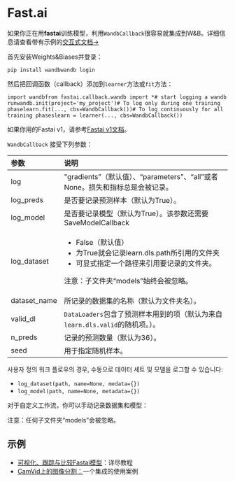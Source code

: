 # Fast.ai

 ​如果你正在用**fastai**训练模型，利用`WandbCallback`很容易就集成到W&B。详细信息请查看带有示例的[交互式文档→](https://wandb.ai/borisd13/demo_config/reports/Visualize-track-compare-Fastai-models--Vmlldzo4MzAyNA)

首先安装Weights&Biases并登录：

```text
pip install wandbwandb login
```

 然后把回调函数（callback）添加到`learner`方法或`fit`方法：

```text
import wandbfrom fastai.callback.wandb import *​# start logging a wandb runwandb.init(project='my_project')​# To log only during one training phaselearn.fit(..., cbs=WandbCallback())​# To log continuously for all training phaseslearn = learner(..., cbs=WandbCallback())
```

如果你用的Fastai v1，请参考[Fastai v1文档](https://app.gitbook.com/@weights-and-biases/s/docs/library/integrations/fastai/fastai)。​

`WandbCallback` 接受下列参数：

<table>
  <thead>
    <tr>
      <th style="text-align:left">&#x53C2;&#x6570;</th>
      <th style="text-align:left">&#x8BF4;&#x660E;</th>
    </tr>
  </thead>
  <tbody>
    <tr>
      <td style="text-align:left">log</td>
      <td style="text-align:left">&quot;gradients&#x201D;&#xFF08;&#x9ED8;&#x8BA4;&#x503C;&#xFF09;&#x3001;&#x201C;parameters&#x201D;&#x3001;&#x201C;all&#x201D;&#x6216;&#x8005;None&#x3002;&#x635F;&#x5931;&#x548C;&#x6307;&#x6807;&#x603B;&#x662F;&#x4F1A;&#x88AB;&#x8BB0;&#x5F55;&#x3002;</td>
    </tr>
    <tr>
      <td style="text-align:left">log_preds</td>
      <td style="text-align:left">&#x662F;&#x5426;&#x8981;&#x8BB0;&#x5F55;&#x9884;&#x6D4B;&#x6837;&#x672C;&#xFF08;&#x9ED8;&#x8BA4;&#x4E3A;True&#xFF09;&#x3002;</td>
    </tr>
    <tr>
      <td style="text-align:left">log_model</td>
      <td style="text-align:left">&#x662F;&#x5426;&#x8981;&#x8BB0;&#x5F55;&#x6A21;&#x578B;&#xFF08;&#x9ED8;&#x8BA4;&#x4E3A;True&#xFF09;&#x3002;&#x8BE5;&#x53C2;&#x6570;&#x8FD8;&#x9700;&#x8981;SaveModelCallback</td>
    </tr>
    <tr>
      <td style="text-align:left">log_dataset</td>
      <td style="text-align:left">
        <ul>
          <li>False&#xFF08;&#x9ED8;&#x8BA4;&#x503C;&#xFF09;</li>
          <li>&#x4E3A;True&#x5C31;&#x4F1A;&#x8BB0;&#x5F55;learn.dls.path&#x6240;&#x5F15;&#x7528;&#x7684;&#x6587;&#x4EF6;&#x5939;</li>
          <li>&#x53EF;&#x663E;&#x5F0F;&#x6307;&#x5B9A;&#x4E00;&#x4E2A;&#x8DEF;&#x5F84;&#x6765;&#x5F15;&#x7528;&#x8981;&#x8BB0;&#x5F55;&#x7684;&#x6587;&#x4EF6;&#x5939;&#x3002;</li>
        </ul>
        <p>&#x6CE8;&#x610F;&#xFF1A;&#x5B50;&#x6587;&#x4EF6;&#x5939;&#x201C;models&#x201D;&#x59CB;&#x7EC8;&#x4F1A;&#x88AB;&#x5FFD;&#x7565;&#x3002;</p>
      </td>
    </tr>
    <tr>
      <td style="text-align:left">dataset_name</td>
      <td style="text-align:left">&#x6240;&#x8BB0;&#x5F55;&#x7684;&#x6570;&#x636E;&#x96C6;&#x7684;&#x540D;&#x79F0;&#xFF08;&#x9ED8;&#x8BA4;&#x4E3A;&#x6587;&#x4EF6;&#x5939;&#x540D;&#xFF09;&#x3002;</td>
    </tr>
    <tr>
      <td style="text-align:left">valid_dl</td>
      <td style="text-align:left"><code>DataLoaders</code>&#x5305;&#x542B;&#x4E86;&#x9884;&#x6D4B;&#x6837;&#x672C;&#x7528;&#x5230;&#x7684;&#x9879;&#xFF08;&#x9ED8;&#x8BA4;&#x4E3A;&#x6765;&#x81EA;<code>learn.dls.valid</code>&#x7684;&#x968F;&#x673A;&#x9879;&#x3002;&#xFF09;&#x3002;</td>
    </tr>
    <tr>
      <td style="text-align:left">n_preds</td>
      <td style="text-align:left">&#x8BB0;&#x5F55;&#x7684;&#x9884;&#x6D4B;&#x6570;&#x91CF;&#xFF08;&#x9ED8;&#x8BA4;&#x4E3A;36&#xFF09;&#x3002;</td>
    </tr>
    <tr>
      <td style="text-align:left">seed</td>
      <td style="text-align:left">&#x7528;&#x4E8E;&#x6307;&#x5B9A;&#x968F;&#x673A;&#x6837;&#x672C;&#x3002;</td>
    </tr>
  </tbody>
</table>

사용자 정의 워크 플로우의 경우, 수동으로 데이터 세트 및 모델을 로그할 수 있습니다:

* `log_dataset(path, name=None, medata={})`
* `log_model(path, name=None, metadata={})`

对于自定义工作流，你可以手动记录数据集和模型：

注意：任何子文件夹“models”会被忽略。

## **示例** <a id="examples"></a>

* ​[可视化、跟踪与比较Fastai模型](https://wandb.ai/borisd13/demo_config/reports/Visualize-track-compare-Fastai-models--Vmlldzo4MzAyNA)：详尽教程
* [CamVid上的图像分割：](https://colab.research.google.com/drive/1IWrhwcJoncCKHm6VXsNwOr9Yukhz3B49?usp=sharing)一个集成的使用案例 

